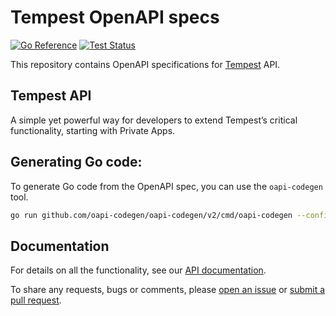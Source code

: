 # Tempest OpenAPI specs

[![Go Reference](https://pkg.go.dev/badge/github.com/tempestdx/openapi)](https://pkg.go.dev/github.com/tempestdx/openapi)
[![Test Status](https://github.com/tempestdx/openapi/actions/workflows/go.yml/badge.svg?branch=main)](https://github.com/tempestdx/openapi/actions/workflows/go.yml?query=branch%3Amain)

This repository contains OpenAPI specifications for [Tempest][tempest] API.

## Tempest API

A simple yet powerful way for developers to extend Tempest’s critical
functionality, starting with Private Apps.

## Generating Go code:

To generate Go code from the OpenAPI spec, you can use the `oapi-codegen` tool.

```sh
go run github.com/oapi-codegen/oapi-codegen/v2/cmd/oapi-codegen --config=app/config.yaml app/app.yaml
```

## Documentation

For details on all the functionality, see our [API documentation][openapi-docs].

To share any requests, bugs or comments, please [open an issue][issues] or
[submit a pull request][pulls].

[issues]: https://github.com/tempestdx/openapi/issues/new
[pulls]: https://github.com/tempestdx/openapi/pulls
[tempest]: https://tempestdx.com/
[openapi-docs]: https://docs.tempestdx.com/developer/api
